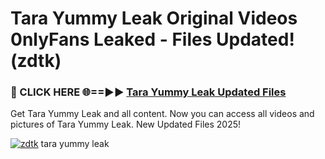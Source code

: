 # Tara Yummy Leak Original Videos 0nlyFans Leaked - Files Updated! (zdtk)

<h3>🔴 CLICK HERE 🌐==►► <a href="https://tinyurl.com/3hn5wdd3" rel="nofollow">Tara Yummy Leak Updated Files</a></h3>

Get Tara Yummy Leak and all content. Now you can access all videos and pictures of Tara Yummy Leak. New Updated Files 2025!

[![zdtk](https://i.imgur.com/4HnBqBT.gif)](https://tinyurl.com/3hn5wdd3)
tara yummy leak